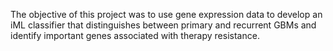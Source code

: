 The objective of this project was to use gene expression data to develop an iML classifier that distinguishes between primary and recurrent GBMs and identify important genes associated with therapy resistance.
